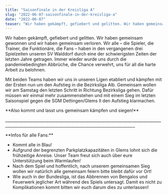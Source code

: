 ```yaml
---
title: "Saisonfinale in der Kreisliga A"
slug: "2022-06-07-saisonfinale-in-der-kreisliga-a"
date: "2022-06-07"
teaser: "Wir haben gekämpft, gefiebert und gelitten. Wir haben gemeinsam gewonnen und wir haben gemeinsam verloren. Jetzt wird es Zeit uns zu belohnen!"
---
```

<p class="MsoNoSpacing">Wir haben gekämpft, gefiebert und gelitten. Wir haben gemeinsam gewonnen und wir haben gemeinsam verloren. Wir alle – die Spieler, die Trainer, die Funktionäre, die Fans – haben in den vergangenen drei Spielzeiten unseren SV Walddorf durch eine der schwierigsten Zeiten der letzten Jahre getragen. Immer wieder wurde uns durch die pandemiebedingten Abbrüche, die Chance verwehrt, uns für all die harte Arbeit zu belohnen.


<p class="MsoNoSpacing">Mit beiden Teams haben wir uns in unseren Ligen etabliert und kämpfen mit der Ersten nun um den Aufstieg in die Bezirksliga Alb. Gemeinsam wollen wir am Samstag den letzten Schritt in Richtung Bezirksliga gehen. Dafür müssen wir einmal mehr zusammenstehen und mit einem Sieg im letzten Saisonspiel gegen die SGM Dettingen/Glems II den Aufstieg klarmachen.


<p class="MsoNoSpacing">**Also kommt und lasst uns gemeinsam kämpfen und siegen!**


<p class="MsoNoSpacing">_______________________________________________________________________________________________________________________________________________


<p class="MsoNoSpacing">**Infos für alle Fans:**


<ul> 	<li class="MsoNoSpacing">Kommt alle in Blau!</li> 	<li class="MsoNoSpacing">Aufgrund der begrenzten Parkplatzkapazitäten in Glems lohnt sich die frühzeitige Anreise. Unser Team freut sich auch über eure Unterstützung beim Warmlaufen!</li> 	<li class="MsoNoSpacing">Nach dem Spiel und hoffentlich, nach unserem gemeinsamen Sieg wollen wir natürlich alle gemeinsam feiern bitte bleibt dafür vor Ort!</li> 	<li class="MsoNoSpacing">Wie auch in der Bundesliga, ist das Abbrennen von Bengalos und Feuerwerk jeglicher Art während des Spiels untersagt. Damit es nicht zu Komplikationen kommt bitten wir euch darum dies zu unterlassen!</li> </ul>
<p class="MsoNoSpacing"> 
